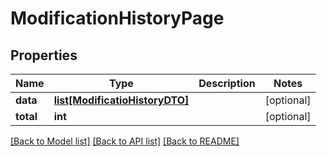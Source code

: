 # ModificationHistoryPage

## Properties
Name | Type | Description | Notes
------------ | ------------- | ------------- | -------------
**data** | [**list[ModificatioHistoryDTO]**](ModificatioHistoryDTO.md) |  | [optional] 
**total** | **int** |  | [optional] 

[[Back to Model list]](../README.md#documentation-for-models) [[Back to API list]](../README.md#documentation-for-api-endpoints) [[Back to README]](../README.md)

